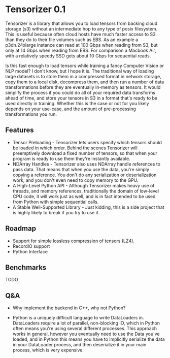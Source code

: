 # Tensorizer 0.1

Tensorizer is a library that allows you to load tensors from backing cloud storage (s3) without an intermediate hop to any type of posix filesystem. This is useful because often cloud hosts have much faster access to S3 than they do to their file volumes such as EBS. As an example a p3dn.24xlarge instance can read at 100 Gbps when reading from S3, but only at 14 Gbps when reading from EBS. For comparison a Macbook Air, with a relatively speedy SSD gets about 10 Gbps for sequential reads.

Is this fast enough to load tensors while training a fancy Computer Vision or NLP model? I don't know, but I hope it is. The traditional way of loading large datasets is to store them in a compressed format in network storage, copy them to a local disk, decompress them, and then run a number of data transformations before they are eventually in-memory as tensors. It would simplify the process if you could do all of your required data transforms ahead of time, and store your tensors in S3 in a format that's ready to be used directly in training. Whether this is the case or not for you likely depends on your use-case, and the amount of pre-processing transformations you run.

## Features

* Tensor Preloading - Tensorizer lets users specify which tensors should be loaded in which order. Behind the scenes Tensorizer will preemptively download a fixed number of tensors, so that when your program is ready to use them they're instantly available.
* NDArray Handles - Tensorizer also uses NDArray handle references to pass data. That means that when you use the data, you're simply copying a reference. You don't do any serialization or deserialization work, and you don't even need to copy memory to the GPU.
* A High-Level Python API - Although Tensorizer makes heavy use of threads, and memory references, traditionally the domain of low-level CPU code, it will work just as well, and is in fact intended to be used from Python with simple sequential calls.
* A Stable Well-Supported Library - Just kidding, this is a side project that is highly likely to break if you try to use it.

## Roadmap

* Support for simple lossless compression of tensors (LZ4).
* RecordIO support
* Python Interface

## Benchmarks
TODO

## Q&A
* Why implement the backend in C++, why not Python?
- Python is a uniquely difficult language to write DataLoaders in. DataLoaders require a lot of parallel, non-blocking IO, which in Python often means you're using several different processes. This approach works in general, however you eventually need to use the Data you've loaded, and in Python this means you have to implicitly serialize the data in your DataLoader process, and then deserialize it in your main process, which is very expensive.
